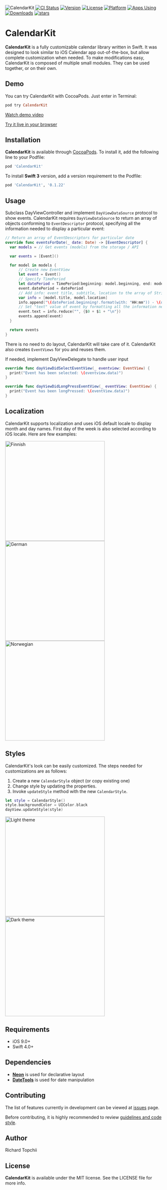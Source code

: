 ![CalendarKit](https://user-images.githubusercontent.com/8013017/30786599-1a05d3b0-a181-11e7-81fa-db6c7044bfa1.jpg)
[![CI Status](http://img.shields.io/travis/richardtop/CalendarKit.svg?style=flat)](https://travis-ci.org/richardtop/CalendarKit)
[![Version](https://img.shields.io/cocoapods/v/CalendarKit.svg?style=flat)](http://cocoadocs.org/docsets/CalendarKit)
[![License](https://img.shields.io/cocoapods/l/CalendarKit.svg?style=flat)](http://cocoadocs.org/docsets/CalendarKit)
[![Platform](https://img.shields.io/cocoapods/p/CalendarKit.svg?style=flat)](http://cocoadocs.org/docsets/CalendarKit)
[![Apps Using](https://img.shields.io/cocoapods/at/CalendarKit.svg?label=Apps%20Using%20CalendarKit)](http://cocoapods.org/pods/CalendarKit)
[![Downloads](https://img.shields.io/cocoapods/dt/CalendarKit.svg?label=Total%20Downloads)](http://cocoapods.org/pods/CalendarKit)
 <a href="http://starveller.sigsev.io/richardtop/CalendarKit">
    <img src="http://starveller.sigsev.io/api/repos/richardtop/CalendarKit/badge" alt="stars" />
  </a>

# CalendarKit
**CalendarKit** is a fully customizable calendar library written in Swift. It was designed to look similar to iOS Calendar app out-of-the-box, but allow complete customization when needed. To make modifications easy, CalendarKit is composed of multiple small modules. They can be used together, or on their own.

## Demo
You can try CalendarKit with CocoaPods. Just enter in Terminal:
```ruby
pod try CalendarKit
```
[Watch demo video](https://streamable.com/zsnu1)

[Try it live in your browser](https://appetize.io/app/j6pa2hjxhrxzxxv6u3p759kmf8)



## Installation

**CalendarKit** is available through [CocoaPods](http://cocoapods.org). To install it, add the following line to your Podfile:

```ruby
pod 'CalendarKit'
```
To install **Swift 3** version, add a version requirement to the Podfile:

```ruby
pod 'CalendarKit', '0.1.22'
```

## Usage
Subclass DayViewController and implement `DayViewDataSource` protocol to show events.
CalendarKit requires `DayViewDataSource` to return an array of objects conforming to `EventDescriptor` protocol, specifying all the information needed to display a particular event:

```swift
// Return an array of EventDescriptors for particular date
override func eventsForDate(_ date: Date) -> [EventDescriptor] {
  var models = // Get events (models) from the storage / API

  var events = [Event]()

  for model in models {
      // Create new EventView
      let event = Event()
      // Specify TimePeriod
      let datePeriod = TimePeriod(beginning: model.beginning, end: model.start)
      event.datePeriod = datePeriod
      // Add info: event title, subtitle, location to the array of Strings
      var info = [model.title, model.location]
      info.append("\(datePeriod.beginning!.format(with: "HH:mm")) - \(datePeriod.end!.format(with: "HH:mm"))")
      // Set "text" value of event by formatting all the information needed for display
      event.text = info.reduce("", {$0 + $1 + "\n"})
      events.append(event)
  }

  return events
}
```
There is  no need to do layout, CalendarKit will take care of it. CalendarKit also creates `EventViews` for you and reuses them.

If needed, implement DayViewDelegate to handle user input

```swift
override func dayViewDidSelectEventView(_ eventview: EventView) {
  print("Event has been selected: \(eventview.data)")
}

override func dayViewDidLongPressEventView(_ eventView: EventView) {
  print("Event has been longPressed: \(eventView.data)")
}
```
## Localization
CalendarKit supports localization and uses iOS default locale to display month and day names. First day of the week is also selected according to iOS locale. Here are few examples:

<img src="https://cloud.githubusercontent.com/assets/8013017/22315259/bda72b46-e376-11e6-8d0b-20cb5fa2dc95.png" alt="Finnish" width="320">
<br>
<img src="https://cloud.githubusercontent.com/assets/8013017/22315567/8ba5f9c2-e378-11e6-860d-b94e87a2a45c.PNG" alt="German" width="320">
<br>
<img src="https://cloud.githubusercontent.com/assets/8013017/22315600/c87e826a-e378-11e6-9280-732982b42077.PNG" alt="Norwegian" width="320">

## Styles
CalendarKit's look can be easily customized. The steps needed for customizations are as follows:

1. Create a new `CalendarStyle` object (or copy existing one)
2. Change style by updating the properties.
3. Invoke `updateStyle` method with the new `CalendarStyle`.


```Swift
let style = CalendarStyle()
style.backgroundColor = UIColor.black
dayView.updateStyle(style)
```
<img src="https://cloud.githubusercontent.com/assets/8013017/22717896/a2a6c6f2-edae-11e6-8ac3-d9add3d61fb9.png" alt="Light theme" width="320"> <img src="https://cloud.githubusercontent.com/assets/8013017/22717895/a2a63a66-edae-11e6-8611-727348598f09.png" alt="Dark theme" width="320"> 

## Requirements

- iOS 9.0+
- Swift 4.0+

## Dependencies
- **[Neon](https://github.com/mamaral/Neon)** is used for declarative layout
- **[DateTools](https://github.com/MatthewYork/DateTools)** is used for date manipulation

## Contributing
The list of features currently in development can be viewed at [issues](https://github.com/richardtop/CalendarKit/issues) page.

Before contributing, it is highly recommended to review [guidelines and code style](https://github.com/richardtop/CalendarKit/blob/master/CONTRIBUTING.md).
## Author

Richard Topchii

## License

**CalendarKit** is available under the MIT license. See the LICENSE file for more info.
